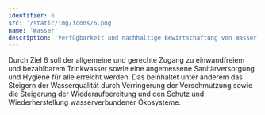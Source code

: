 ```yaml
---
identifier: 6
src: '/static/img/icons/6.png'
name: 'Wasser'
description: 'Verfügbarkeit und nachhaltige Bewirtschaftung von Wasser und Sanitärversorgung für alle gewährleisten '
---
```

Durch Ziel 6 soll der allgemeine und gerechte Zugang zu einwandfreiem und bezahlbarem Trinkwasser sowie 
eine angemessene Sanitärversorgung und Hygiene für alle erreicht werden. Das beinhaltet unter anderem 
das Steigern der Wasserqualität durch Verringerung der Verschmutzung sowie die Steigerung der 
Wiederaufbereitung und den Schutz und Wiederherstellung wasserverbundener Ökosysteme.
